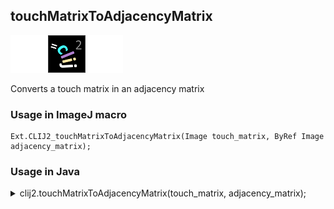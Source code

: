 ## touchMatrixToAdjacencyMatrix
<img src="images/mini_empty_logo.png"/><img src="images/mini_clij2_logo.png"/><img src="images/mini_empty_logo.png"/>

Converts a touch matrix in an adjacency matrix

### Usage in ImageJ macro
```
Ext.CLIJ2_touchMatrixToAdjacencyMatrix(Image touch_matrix, ByRef Image adjacency_matrix);
```


### Usage in Java
<details>
<summary>
clij2.touchMatrixToAdjacencyMatrix(touch_matrix, adjacency_matrix);
</summary>
```
// init CLIJ and GPU
import net.haesleinhuepf.clij2.CLIJ2;
import net.haesleinhuepf.clij.clearcl.ClearCLBuffer;
CLIJ2 clij2 = CLIJ2.getInstance();

// get input parameters
ClearCLBuffer touch_matrix = clij2.push(touch_matrixImagePlus);
ClearCLBuffer adjacency_matrix = clij2.push(adjacency_matrixImagePlus);
```

```
// Execute operation on GPU
clij2.touchMatrixToAdjacencyMatrix(touch_matrix, adjacency_matrix);
```

```
//show result

// cleanup memory on GPU
clij2.release(touch_matrix);
clij2.release(adjacency_matrix);
```
</details>


### Usage in Matlab
<details>
<summary>
clij2.touchMatrixToAdjacencyMatrix(touch_matrix, adjacency_matrix);
</summary>
```
% init CLIJ and GPU
clij2 = init_clatlab();

% get input parameters
touch_matrix = clij2.pushMat(touch_matrix_matrix);
adjacency_matrix = clij2.pushMat(adjacency_matrix_matrix);
```

```
% Execute operation on GPU
clij2.touchMatrixToAdjacencyMatrix(touch_matrix, adjacency_matrix);
```

```
% show result

% cleanup memory on GPU
clij2.release(touch_matrix);
clij2.release(adjacency_matrix);
```
</details>


### Usage in Icy
<details>
<summary>
clij2.touchMatrixToAdjacencyMatrix(touch_matrix, adjacency_matrix);
</summary>
```
// init CLIJ and GPU
importClass(net.haesleinhuepf.clicy.CLICY);
importClass(Packages.icy.main.Icy);

clij2 = CLICY.getInstance();

// get input parameters
touch_matrix_sequence = getSequence();touch_matrix = clij2.pushSequence(touch_matrix_sequence);
adjacency_matrix_sequence = getSequence();adjacency_matrix = clij2.pushSequence(adjacency_matrix_sequence);
```

```
// Execute operation on GPU
clij2.touchMatrixToAdjacencyMatrix(touch_matrix, adjacency_matrix);
```

```
// show result

// cleanup memory on GPU
clij2.release(touch_matrix);
clij2.release(adjacency_matrix);
```
</details>


[Back to CLIJ2 reference](https://clij.github.io/clij2-docs/reference)
[Back to CLIJ2 documentation](https://clij.github.io/clij2-docs)

[Imprint](https://clij.github.io/imprint)
